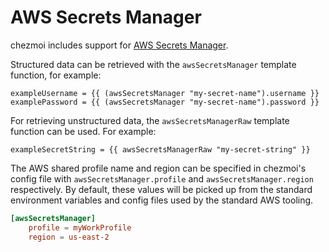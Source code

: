 # AWS Secrets Manager

chezmoi includes support for [AWS Secrets Manager](https://aws.amazon.com/secrets-manager/).

Structured data can be retrieved with the `awsSecretsManager` template function, for
example:

```text
exampleUsername = {{ (awsSecretsManager "my-secret-name").username }}
examplePassword = {{ (awsSecretsManager "my-secret-name").password }}
```

For retrieving unstructured data, the `awsSecretsManagerRaw` template function can be used.
For example:

```text
exampleSecretString = {{ awsSecretsManagerRaw "my-secret-string" }}
```

The AWS shared profile name and region can be specified in chezmoi's config file with
`awsSecretsManager.profile` and `awsSecretsManager.region` respectively. By default, these
values will be picked up from the standard environment variables and config files used
by the standard AWS tooling.

```toml title="~/.config/chezmoi/chezmoi.toml"
[awsSecretsManager]
    profile = myWorkProfile
    region = us-east-2
```
